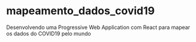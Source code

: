 # mapeamento_dados_covid19
Desenvolvendo uma Progressive Web Application com React para mapear os dados do COVID19 pelo mundo
